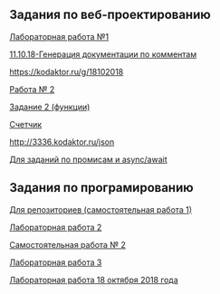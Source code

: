 
## Задания по веб-проектированию

<a href = "https://kodaktor.ru/x/unsafe_9f326">Лабораторная работа №1</a>

<a href = "https://sukhacheva.github.io/11.10.18/">11.10.18-Генерация документации по комментам</a>

<a href = "https://kodaktor.ru/841c99d">https://kodaktor.ru/g/18102018</a>

<a href = "https://moodle.herzen.spb.ru/mod/forum/discuss.php?d=7141">Работа № 2</a>

<a href = "https://kodaktor.ru/g/task_func_5e768">Задание 2 (функции)</a>

<a href = "https://kodaktor.ru/?!=2c4cefb_7295a">Счетчик</a>

<a href = "https://kodaktor.ru/?!=dade26b">http://3336.kodaktor.ru/json</a>

<a href = "https://kodaktor.ru/08112018_8c17f">Для заданий по промисам и async/await</a>

<a href = ""></a>

## Задания по програмированию


<a href = "https://github.com/Sukhacheva/PROG/blob/master/README.md#Сухачева-Валерия">Для репозиториев (самостоятельная работа 1)</a>

<a href = "https://repl.it/@artemovnavaleri/GloriousSelfassuredPiracy">Лабораторная работа 2</a>

<a href = "https://repl.it/@artemovnavaleri/Samostoiatielnaia-rabota-2">Самостоятельная работа № 2</a>

<a href = "https://repl.it/@artemovnavaleri/20-09-18">Лабораторная работа 3</a>

<a href = "https://github.com/Sukhacheva/18-10/tree/master">Лабораторная работа 18 октября 2018 года</a>

